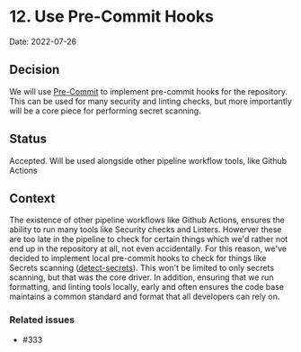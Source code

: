 # 12. Use Pre-Commit Hooks

Date: 2022-07-26

## Decision

We will use [Pre-Commit](https://pre-commit.com/) to implement pre-commit hooks for the repository. This can be used for many security and linting checks, but more importantly will be a core piece for performing secret scanning.

## Status

Accepted. Will be used alongside other pipeline workflow tools, like Github Actions

## Context

The existence of other pipeline workflows like Github Actions, ensures the ability to run many tools like Security checks and Linters. Howerver these are too late in the pipeline to check for certain things which we'd rather not end up in the repository at all, not even accidentally. For this reason, we've decided to implement local pre-commit hooks to check for things like Secrets scanning ([detect-secrets](https://github.com/ibm/detect-secrets)). This won't be limited to only secrets scanning, but that was the core driver. In addition, ensuring that we run formatting, and linting tools locally, early and often ensures the code base maintains a common standard and format that all developers can rely on.

### Related issues

- #333
